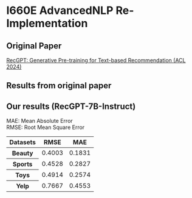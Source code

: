 # I660E AdvancedNLP Re-Implementation

## Original Paper
<a href="https://aclanthology.org/2024.acl-short.29/">RecGPT: Generative Pre-training for Text-based Recommendation (ACL 2024)</a>

## Results from original paper


## Our results (RecGPT-7B-Instruct)
MAE: Mean Absolute Error<br>
RMSE: Root Mean Square Error<br>
<table>
  <thead>
    <tr>
      <th scope="col">Datasets</th>
      <th scope="col">RMSE</th>
      <th scope="col">MAE</th>
    </tr>
  </thead>
  <tbody>
    <tr>
      <th scope="row">Beauty</th>
      <td>0.4003</td>
      <td>0.1831</td>
    </tr>
    <tr>
      <th scope="row">Sports</th>
      <td>0.4528</td>
      <td>0.2827</td>
    </tr>
    <tr>
      <th scope="row">Toys</th>
      <td>0.4914</td>
      <td>0.2574</td>
    </tr>
    <tr>
      <th scope="row">Yelp</th>
      <td>0.7667</td>
      <td>0.4553</td>
    </tr>
  </tbody>
</table>
